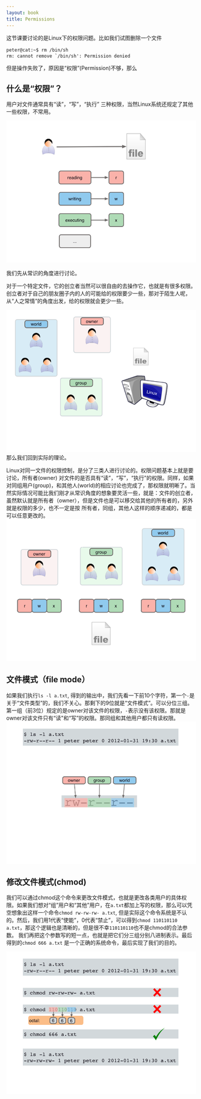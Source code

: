 ```yaml
---
layout: book
title: Permissions
---
```


这节课要讨论的是Linux下的权限问题。比如我们试图删除一个文件

    peter@cat:~$ rm /bin/sh
    rm: cannot remove `/bin/sh': Permission denied

但是操作失败了，原因是“权限”(Permission)不够，那么

## 什么是“权限”？
用户对文件通常具有“读”，“写”，“执行”
三种权限，当然Linux系统还规定了其他一些权限，不常用。

<img src="images/bash_perm/1.png" />

我们先从常识的角度进行讨论。

对于一个特定文件，它的创立者当然可以很自由的去操作它，也就是有很多权限。创立者对于自己的朋友圈子内的人的可能给的权限要少一些，那对于陌生人呢，从“人之常情”的角度出发，给的权限就会更少一些。

<img src="images/bash_perm/2.png" />
那么我们回到实际的理论。

Linux对同一文件的权限控制，是分了三类人进行讨论的。权限问题基本上就是要讨论，所有者(owner) 对文件的是否具有“读”，“写”，“执行”的权限。同样，如果对同组用户(group)，和其他人(world)的相应讨论也完成了，那权限就明晰了。当然实际情况可能比我们刚才从常识角度的想象要灵活一些，就是：文件的创立者，虽然默认就是所有者（owner），但是文件也是可以移交给其他的所有者的，另外就是权限的多少，也不一定是按 所有者，同组，其他人这样的顺序递减的，都是可以任意更改的。
<img src="images/bash_perm/3.png" />

## 文件模式（file mode）

如果我们执行`ls -l a.txt`,
得到的输出中，我们先看一下前10个字符，第一个`-`是关于“文件类型”的，我们不关心。那剩下的9位就是“文件模式”。可以分位三组。第一组（前3位）规定的是owner对该文件的权限，`-`表示没有该权限。那就是owner对该文件只有“读"和“写”的权限。那同组和其他用户都只有读权限。
<img src="images/bash_perm/4.png" />

## 修改文件模式(chmod)

我们可以通过chmod这个命令来更改文件模式，也就是更改各类用户的具体权限。如果我们想对“组”用户和“其他”用户，在`a.txt`都加上写的权限，那么可以凭空想象出这样一个命令`chmod
rw-rw-rw- a.txt`,
但是实际这个命令系统是不认的。然后，我们用1代表“使能”，0代表“禁止”，可以得到`chmod
110110110
a.txt`，那这个逻辑也是清晰的，但是很不幸`110110110`也不是chmod的合法参数。
我们再把这个参数写的短一点，也就是把它们分三组分别八进制表示。最后得到的`chmod
666 a.txt` 是一个正确的系统命令，最后实现了我们的目的。

<img src="images/bash_perm/5.png" />


